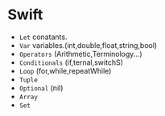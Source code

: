 # Swift

- `Let` conatants.
- `Var` variables.(int,double,float,string,bool)
- `Operators` (Arithmetic,Terminology...)
- `Conditionals` (if,ternal,switchS)
- `Loop` (for,while,repeatWhile)
- `Tuple`
- `Optional` (nil)
- `Array`
- `Set`
